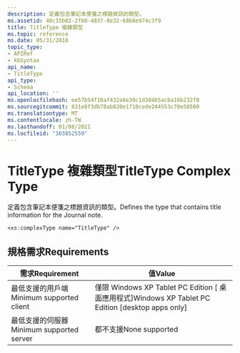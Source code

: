 ```yaml
---
description: 定義包含筆記本便箋之標題資訊的類型。
ms.assetid: 40c15b02-2fb0-4837-8e32-6868e974c3f9
title: TitleType 複雜類型
ms.topic: reference
ms.date: 05/31/2018
topic_type:
- APIRef
- kbSyntax
api_name:
- TitleType
api_type:
- Schema
api_location: ''
ms.openlocfilehash: ee57b54f10af432a8e30c1d304b5acba16b232f0
ms.sourcegitcommit: 831e8f3db78ab820e1710cede244553c70e50500
ms.translationtype: MT
ms.contentlocale: zh-TW
ms.lasthandoff: 01/08/2021
ms.locfileid: "103852559"
---
```

# <a name="titletype-complex-type"></a><span data-ttu-id="8f854-103">TitleType 複雜類型</span><span class="sxs-lookup"><span data-stu-id="8f854-103">TitleType Complex Type</span></span>

<span data-ttu-id="8f854-104">定義包含筆記本便箋之標題資訊的類型。</span><span class="sxs-lookup"><span data-stu-id="8f854-104">Defines the type that contains title information for the Journal note.</span></span>

``` syntax
<xs:complexType name="TitleType" />
```

## <a name="requirements"></a><span data-ttu-id="8f854-105">規格需求</span><span class="sxs-lookup"><span data-stu-id="8f854-105">Requirements</span></span>



| <span data-ttu-id="8f854-106">需求</span><span class="sxs-lookup"><span data-stu-id="8f854-106">Requirement</span></span> | <span data-ttu-id="8f854-107">值</span><span class="sxs-lookup"><span data-stu-id="8f854-107">Value</span></span> |
|-------------------------------------|---------------------------------------------------------------|
| <span data-ttu-id="8f854-108">最低支援的用戶端</span><span class="sxs-lookup"><span data-stu-id="8f854-108">Minimum supported client</span></span><br/> | <span data-ttu-id="8f854-109">僅限 Windows XP Tablet PC Edition \[ 桌面應用程式\]</span><span class="sxs-lookup"><span data-stu-id="8f854-109">Windows XP Tablet PC Edition \[desktop apps only\]</span></span><br/> |
| <span data-ttu-id="8f854-110">最低支援的伺服器</span><span class="sxs-lookup"><span data-stu-id="8f854-110">Minimum supported server</span></span><br/> | <span data-ttu-id="8f854-111">都不支援</span><span class="sxs-lookup"><span data-stu-id="8f854-111">None supported</span></span><br/>                                     |



 

 




